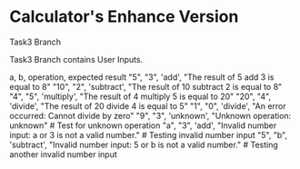 # Calculator's Enhance Version 

Task3 Branch

Task3 Branch contains User Inputs.

a, b, operation, expected result
"5", "3", 'add', "The result of 5 add 3 is equal to 8"
"10", "2", 'subtract', "The result of 10 subtract 2 is equal to 8"
"4", "5", 'multiply', "The result of 4 multiply 5 is equal to 20"
"20", "4", 'divide', "The result of 20 divide 4 is equal to 5"
"1", "0", 'divide', "An error occurred: Cannot divide by zero"
"9", "3", 'unknown', "Unknown operation: unknown" # Test for unknown operation
"a", "3", 'add', "Invalid number input: a or 3 is not a valid number." # Testing invalid number input
"5", "b", 'subtract', "Invalid number input: 5 or b is not a valid number." # Testing another invalid number input 
